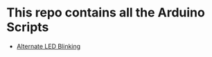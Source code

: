 # This repo contains all the Arduino Scripts

- [Alternate LED Blinking](https://github.com/prathimacode-hub/IoT-Spot/tree/main/Arduino/Alternate%20LED%20Blinking)
